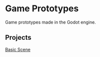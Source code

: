 # Game Prototypes
Game prototypes made in the Godot engine.

## Projects

[Basic Scene](basic-scene/)
